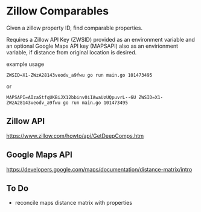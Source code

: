 # Zillow Comparables

Given a zillow property ID, find comparable properties.

Requires a Zillow API Key (ZWSID) provided as an environment variable and an optional Google Maps API key 
(MAPSAPI) also as an envirionment variable, if distance from original location is desired.


example usage

```
ZWSID=X1-ZWzA28143veodv_a9fwu go run main.go 101473495
```

or

```
MAPSAPI=AIzaStfqUKBiJX12bbinv0iIAwaUzUQpuvrL--6U ZWSID=X1-ZWzA28143veodv_a9fwu go run main.go 101473495
```


## Zillow API

https://www.zillow.com/howto/api/GetDeepComps.htm

## Google Maps API

https://developers.google.com/maps/documentation/distance-matrix/intro


## To Do

* reconcile maps distance matrix with properties
